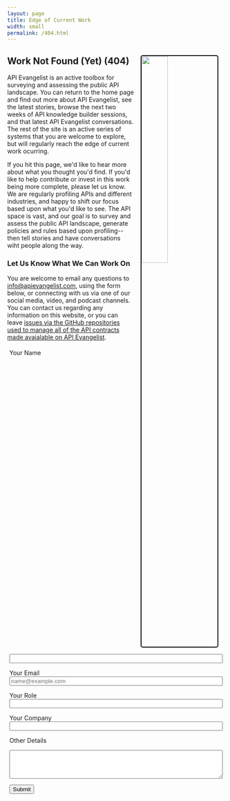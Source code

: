 ```yaml
---
layout: page
title: Edge of Current Work
width: small
permalink: /404.html
---
```

<img src="https://kinlane-productions2.s3.us-east-1.amazonaws.com/planet-of-apes-statue-of-liberty.jpeg" width="35%" align="right" style="margin: 15px; border: 2px solid #000; border-radius: 5px;">
<h2>Work Not Found (Yet) (404)</h2>
API Evangelist is an active toolbox for surveying and assessing the public API landscape. You can return to the home page and find out more about API Evangelist, see the latest stories, browse the next two weeks of API knowledge builder sessions, and that latest API Evangelist conversations. The rest of the site is an active series of systems that you are welcome to explore, but will regularly reach the edge of current work ocurring.

If you hit this page, we'd like to hear more about what you thought you'd find. If you'd like to help contribute or invest in this work being more complete, please let us know. We are regularly profiling APIs and different industries, and happy to shift our focus based upon what you'd like to see. The API space is vast, and our goal is to survey and assess the public API landscape, generate policies and rules based upon profiling--then tell stories and have conversations wiht people along the way.
  
<h3>Let Us Know What We Can Work On</h3>
<p>You are welcome to email any questions to <a href="info@apievangelist.com">info@apievangelist.com</a>, using the form below, or connecting with us via one of our social media, video, and podcast channels. You can contact us regarding any information on this website, or you can leave <a href="https://github.com/api-evangelist">issues via the GitHub repositories used to manage all of the API contracts made avaialable on API Evangelist</a>.</p>

<form action="https://formspree.io/f/mblrpwra" method="POST" name="contact" style="padding: 5px;">     
<label for="role">Your Name</label>
<input type="text" class="form-control" id="name" name="name" placeholder="" style="width: 100%;">
    
<label for="email">Your Email</label>
<input type="email" class="form-control" id="email" name="email" placeholder="name@example.com" style="width: 100%;">
        
<label for="role">Your Role</label>
<input type="text" class="form-control" id="role" name="role" placeholder="" style="width: 100%;">

<label for="company">Your Company</label>
<input type="text" class="form-control" id="company" name="company" placeholder="" style="width: 100%;">
          
<label for="other">Other Details</label>
<textarea id="other" class="form-control" name="other" rows="4" style="width: 100%;"></textarea>

<a href="#" onclick="document.contact.submit();"><button type="button" class="btn btn-primary">Submit</button></a>
</form>         